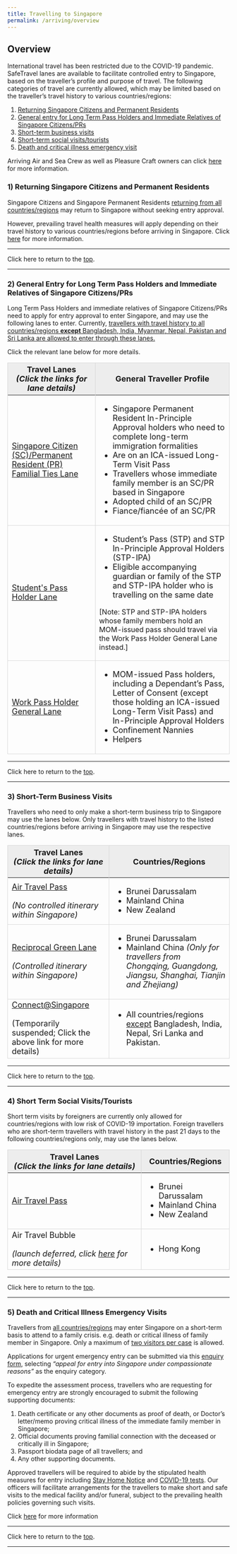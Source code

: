 ```yaml
---
title: Travelling to Singapore
permalink: /arriving/overview
---
```

## Overview

<div id="top"></div>

International travel has been restricted due to the COVID-19 pandemic. SafeTravel lanes are available to facilitate controlled entry to Singapore, based on the traveller’s profile and purpose of travel. The following categories of travel are currently allowed, which may be limited based on the traveller’s travel history to various countries/regions:
<ul style="list-style-type: decimal;">
	<li><a href="#ReturningSCPR">Returning Singapore Citizens and Permanent Residents</a></li>
	<li><a href="#LTPH">General entry for Long Term Pass Holders and Immediate Relatives of Singapore Citizens/PRs</a></li>
	<li><a href="#st-business">Short-term business visits</a></li>
	<li><a href="#social">Short-term social visits/tourists</a></li>
	<li><a href="#DCEV">Death and critical illness emergency visit</a></li>
</ul>

Arriving Air and Sea Crew as well as Pleasure Craft owners can click <a href="/arriving/crew">here</a>  for more information.

<div id="ReturningSCPR"></div>

### 1) Returning Singapore Citizens and Permanent Residents

Singapore Citizens and Singapore Permanent Residents <u>returning from all countries/regions</u> may return to Singapore without seeking entry approval. 

However, prevailing travel health measures will apply depending on their travel history to various countries/regions before arriving in Singapore. Click <a href="/sc-pr/overview">here</a>  for more information.

---

Click here to return to the <a href="#top">top</a>.

---

<div id="LTPH"></div>

### 2) General Entry for Long Term Pass Holders and Immediate Relatives of Singapore Citizens/PRs

Long Term Pass Holders and immediate relatives of Singapore Citizens/PRs need to apply for entry approval to enter Singapore, and may use the following lanes to enter. Currently, <u>travellers with travel history to all countries/regions <b>except</b> Bangladesh, India, Myanmar, Nepal, Pakistan and Sri Lanka are allowed to enter through these lanes.</u>

Click the relevant lane below for more details.

<table>
	<thead>
		<tr>
			    <th style="font-size: 18px; border-left:1px solid #D8D8D8; border-right:1px solid #D8D8D8;border-top:1px solid #D8D8D8; background-color:#EDEDED"><b>Travel Lanes</b> <br/><i>(Click the links for lane details)</i></th>
			    <th style="font-size: 18px; border-right:1px solid #D8D8D8;border-top:1px solid #D8D8D8; background-color:#EDEDED"><b>General Traveller Profile</b></th>
		</tr>
	</thead>
	<tbody>
	<tr>
		<td style="font-size: 18px; border-left:1px solid #D8D8D8; border-right:1px solid #D8D8D8;border-bottom:1px solid #D8D8D8;"><a href="/scpr-familial-ties-lane/overview">Singapore Citizen (SC)/Permanent Resident (PR) Familial Ties Lane</a></td>
		   <td style="border-right:1px solid #D8D8D8;border-bottom:1px solid #D8D8D8;">
				 <ul style="font-size: 18px; list-style-type: disc;">
					 <li style="font-size: 18px;">Singapore Permanent Resident In-Principle Approval holders who need to complete long-term immigration formalities  </li>
					 <li style="font-size: 18px;">Are on an ICA-issued Long-Term Visit Pass</li>
					 <li style="font-size: 18px;">Travellers whose immediate family member is an SC/PR based in Singapore</li>
					 <li style="font-size: 18px;">Adopted child of an SC/PR</li>
					 <li style="font-size: 18px;">Fiance/fiancée of an SC/PR</li>
				 </ul>
		</td>
	</tr>
			<tr>
		<td style="font-size: 18px; border-left:1px solid #D8D8D8; border-right:1px solid #D8D8D8;border-bottom:1px solid #D8D8D8;"><a href="/stpl/requirements-and-process">Student's Pass Holder Lane</a></td>
		   <td style="border-right:1px solid #D8D8D8;border-bottom:1px solid #D8D8D8;"><ul style="font-size: 18px; list-style-type: disc;">
					 <li style="font-size: 18px;">Student’s Pass (STP) and STP In-Principle Approval Holders (STP-IPA) </li>
					 <li style="font-size: 18px;">Eligible accompanying guardian or family of the STP and STP-IPA holder who is travelling on the same date</li>
				 </ul>
<p style="font-size:16px;">[Note: STP and STP-IPA holders whose family members hold an MOM-issued pass should travel via the Work Pass Holder General Lane instead.]</p>
				</td>
	</tr>
			<tr>
		<td style="font-size: 18px; border-left:1px solid #D8D8D8; border-right:1px solid #D8D8D8;border-bottom:1px solid #D8D8D8;"><a href="/wphl/overview">Work Pass Holder General Lane</a></td>
		   <td style="border-right:1px solid #D8D8D8;border-bottom:1px solid #D8D8D8;"><ul style="font-size: 18px; list-style-type: disc;">
					 <li style="font-size: 18px;">MOM-issued Pass holders, including a Dependant’s Pass, Letter of Consent (except those holding an ICA-issued Long-Term Visit Pass) and In-Principle Approval Holders </li>
					 <li style="font-size: 18px;">Confinement Nannies</li>
					 <li style="font-size: 18px;">Helpers</li>
				 </ul>
				</td>
	</tr>
	</tbody>
	</table>
	
---

Click here to return to the <a href="#top">top</a>.

---

<div id="st-business"></div>

### 3) Short-Term Business Visits

Travellers who need to only make a short-term business trip to Singapore may use the lanes below. Only travellers with travel history to the listed countries/regions before arriving in Singapore may use the respective lanes.

<table>
	<thead>
		<tr>
			    <th style="font-size: 18px; border-left:1px solid #D8D8D8; border-right:1px solid #D8D8D8;border-top:1px solid #D8D8D8; background-color:#EDEDED"><b>Travel Lanes</b><br/><i>(Click the links for lane details)</i></th>
			    <th style="font-size: 18px; border-right:1px solid #D8D8D8;border-top:1px solid #D8D8D8; background-color:#EDEDED"><b>Countries/Regions</b></th>
		</tr>
	</thead>
	<tbody>
	<tr>
		<td style="font-size: 18px; border-left:1px solid #D8D8D8; border-right:1px solid #D8D8D8;border-bottom:1px solid #D8D8D8;"><a href="/atp/requirements-and-process">Air Travel Pass</a><br/><br/><i>(No controlled itinerary within Singapore)</i></td>
		   <td style="border-right:1px solid #D8D8D8;border-bottom:1px solid #D8D8D8;">
				 <ul style="font-size: 18px; list-style-type: disc;">
				<!--	 <li style="font-size: 18px;">	Australia (excluding New South Wales, for arrivals from 26 Jun 2021, 2359 hours) </li>-->
					 <li style="font-size: 18px;">	Brunei Darussalam</li>
					  <li style="font-size: 18px;">Mainland China</li>
					 <li style="font-size: 18px;">New Zealand</li>
				 </ul>
		</td>
	</tr>
			<tr>
		<td style="font-size: 18px; border-left:1px solid #D8D8D8; border-right:1px solid #D8D8D8;border-bottom:1px solid #D8D8D8;"><a href="/rgl/overview">Reciprocal Green Lane</a><br/><br/><i>(Controlled itinerary within Singapore)</i></td>
		   <td style="border-right:1px solid #D8D8D8;border-bottom:1px solid #D8D8D8;"><ul style="font-size: 18px; list-style-type: disc;">
					 <li style="font-size: 18px;">	Brunei Darussalam</li>
					  <li style="font-size: 18px;">Mainland China <i>(Only for travellers from Chongqing, Guangdong, Jiangsu, Shanghai, Tianjin and Zhejiang)</i></li>
				 </ul>
				</td>
	</tr>
			<tr>
		<td style="font-size: 18px; border-left:1px solid #D8D8D8; border-right:1px solid #D8D8D8;border-bottom:1px solid #D8D8D8;"><a href="/connectsg/overview">Connect@Singapore</a><br/><br/>(Temporarily suspended; Click  the above link for more details)<!-- <i>(Visit limited to designated Connect@Singapore facility only)</i> --></td>
		   <td style="border-right:1px solid #D8D8D8;border-bottom:1px solid #D8D8D8;"><ul style="font-size: 18px; list-style-type: disc;">
			<li style="font-size: 18px;">All countries/regions <u>except</u> Bangladesh, India, Nepal, Sri Lanka and Pakistan. </li>
				 </ul>
				</td>
	</tr>
	</tbody>
	</table>
	
---

Click here to return to the <a href="#top">top</a>.

---

<div id="social"></div>

### 4) Short Term Social Visits/Tourists

Short term visits by foreigners are currently only allowed for countries/regions with low risk of COVID-19 importation. Foreign travellers who are short-term travellers with travel history in the past 21 days to the following countries/regions only, may use the lanes below.

<table>
	<thead>
		<tr>
			    <th style="font-size: 18px; border-left:1px solid #D8D8D8; border-right:1px solid #D8D8D8;border-top:1px solid #D8D8D8; background-color:#EDEDED"><b>Travel Lanes</b><br/><i>(Click the links for lane details)</i></th>
			    <th style="font-size: 18px; border-right:1px solid #D8D8D8;border-top:1px solid #D8D8D8; background-color:#EDEDED"><b>Countries/Regions</b></th>
		</tr>
	</thead>
	<tbody>
	<tr>
		<td style="font-size: 18px; border-left:1px solid #D8D8D8; border-right:1px solid #D8D8D8;border-bottom:1px solid #D8D8D8;"><a href="/atp/requirements-and-process">Air Travel Pass</a></td>
		   <td style="border-right:1px solid #D8D8D8;border-bottom:1px solid #D8D8D8;">
				 <ul style="font-size: 18px; list-style-type: disc;">
					 <!--<li style="font-size: 18px;">	Australia (excluding New South Wales, for arrivals from 26 Jun 2021, 2359 hours) </li>-->
					 <li style="font-size: 18px;">	Brunei Darussalam</li>
					  <li style="font-size: 18px;">Mainland China </li>
					 <li style="font-size: 18px;">New Zealand</li>
				 </ul>
		</td>
	</tr>
			<tr>
		<td style="font-size: 18px; border-left:1px solid #D8D8D8; border-right:1px solid #D8D8D8;border-bottom:1px solid #D8D8D8;">Air Travel Bubble<br/><br/><i>(launch deferred, click <a href="/hongkong/atb/notice">here</a> for more details)</i></td>
		   <td style="border-right:1px solid #D8D8D8;border-bottom:1px solid #D8D8D8;"><ul style="font-size: 18px; list-style-type: disc;"><li style="font-size: 18px;">Hong Kong</li>
				 </ul>
				</td>
	</tr>
	</tbody>
	</table>
	
---

Click here to return to the <a href="#top">top</a>.

---

<div id="DCEV"></div>

### 5) Death and Critical Illness Emergency Visits

Travellers from <u>all countries/regions</u> may enter Singapore on a short-term basis to attend to a family crisis. e.g. death or critical illness of family member in Singapore. Only a maximum of <u>two visitors per case</u> is allowed. 

Applications for urgent emergency entry can be submitted via this <a href="https://go.gov.sg/sto-enquiry">enquiry form</a>, selecting <i>“appeal for entry into Singapore under compassionate reasons”</i> as the enquiry category. 

To expedite the assessment process, travellers who are requesting for emergency entry are strongly encouraged to submit the following supporting documents:
<ul style="list-style-type: decimal;">
<li>Death certificate or any other documents as proof of death, or Doctor’s letter/memo proving critical illness of the immediate family member in Singapore;</li>
<li>Official documents proving familial connection with the deceased or critically ill in Singapore;</li>
<li>Passport biodata page of all travellers; and</li>
<li>Any other supporting documents.</li>
</ul>

Approved travellers will be required to abide by the stipulated health measures for entry including <a href="/health/shn">Stay Home Notice</a> and <a href="/health/covid19-tests/pcrtest">COVID-19 tests</a>. Our officers will facilitate arrangements for the travellers to make short and safe visits to the medical facility and/or funeral, subject to the prevailing health policies governing such visits.

Click [here](/dcev/overview) for more information

---

Click here to return to the <a href="#top">top</a>.

---